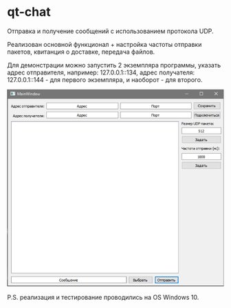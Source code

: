 # qt-chat

Отправка и получение сообщений с использованием протокола UDP.

Реализован основной функционал + настройка частоты отправки пакетов, квитанция о доставке, передача файлов.

Для демонстрации можно запустить 2 экземпляра программы, указать адрес отправителя, например: 127.0.0.1::134, адрес получателя: 127.0.0.1::144 - для первого экземпляра, и наоборот - для второго.

![](https://github.com/nika-gromova/qt-chat/blob/main/gui.PNG)

P.S. реализация и тестирование проводились на OS Windows 10.

